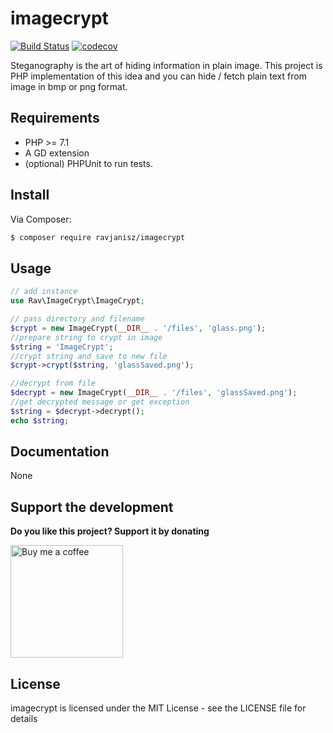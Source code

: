 # imagecrypt

[![Build Status](https://travis-ci.org/ravjanisz/imagecrypt.svg?branch=master)](https://travis-ci.org/ravjanisz/imagecrypt)
[![codecov](https://codecov.io/gh/ravjanisz/imagecrypt/branch/master/graph/badge.svg)](https://codecov.io/gh/ravjanisz/imagecrypt)

Steganography is the art of hiding information in plain image. This project is PHP implementation of this idea and you can hide / fetch plain text from image in bmp or png format.

## Requirements

* PHP >= 7.1
* A GD extension
* (optional) PHPUnit to run tests.

## Install

Via Composer:

```bash
$ composer require ravjanisz/imagecrypt
```
## Usage

```PHP
// add instance
use Rav\ImageCrypt\ImageCrypt;

// pass directory and filename
$crypt = new ImageCrypt(__DIR__ . '/files', 'glass.png');
//prepare string to crypt in image
$string = 'ImageCrypt';
//crypt string and save to new file
$crypt->crypt($string, 'glassSaved.png');

//decrypt from file
$decrypt = new ImageCrypt(__DIR__ . '/files', 'glassSaved.png');
//get decrypted message or get exception
$string = $decrypt->decrypt();
echo $string;
```

## Documentation

None

## Support the development

**Do you like this project? Support it by donating**

<a href="https://www.buymeacoffee.com/ravjanisz"><img src="docs/assets/images/bmc.png" width="180" alt="Buy me a coffee"></img></a>

## License

imagecrypt is licensed under the MIT License - see the LICENSE file for details
